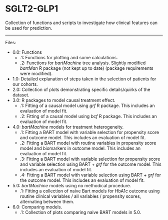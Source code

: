# SGLT2-GLP1
Collection of functions and scripts to investigate how clinical features can be used for prediction.


---

Files:
- 0.0: Functions
    - .1: Functions for plotting and some calculations.
    - .2: Functions for _bartMachine_ tree analysis. Slightly modified _bartMan_ R package (not kept up to date) (package requirements were modified).
- 1.0: Detailed explanation of steps taken in the selection of patients for our cohorts.
- 2.0: Collection of plots demonstrating specific details/quirks of the dataset.
- 3.0: R packages to model causal treatment effect.
    - .1: Fitting of a causal model using _grf_ R package. This includes an evaluation of model fit.
    - .2: Fitting of a causal model using _bcf_ R package. This includes an evaluation of model fit.
- 4.0: _bartMachine_ models for treatment heterogeneity. 
    - .1: Fitting a BART model with variable selection for propensity score and outcome model. This includes an evaluation of model fit.
    - .2: Fitting a BART model with routine variables in propensity score model and biomarkers in outcome model. This includes an evaluation of model fit.
    - .3: Fitting a BART model with variable selection for propensity score and variable selection using BART + _grf_ for the outcome model. This includes an evaluation of model fit.
    - .4: Fitting a BART model with variable selection using BART + _grf_ for the outcome model. This includes an evaluation of model fit.
- 5.0: _bartMachine_ models using no methodical procedure.
    - .1: Fitting a collection of naive Bart models for HbA1c outcome using routine clinical variables / all variables / propensity scores, alternating between them.
- 6.0: Comparing models.
    - .1: Collection of plots comparing naive BART models in 5.0.
